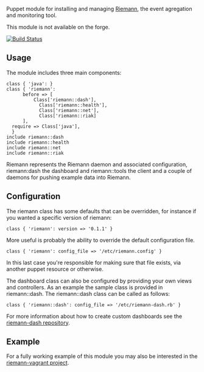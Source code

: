 Puppet module for installing and managing [Riemann](http://aphyr.github.com/riemann/),
the event agregation and monitoring tool.

This module is not available on the forge.

[![Build
Status](https://secure.travis-ci.org/haf/puppet-riemann.png)](http://travis-ci.org/haf/puppet-riemann)

## Usage

The module includes three main components:

    class { 'java': }
    class { 'riemann':
		  before => [
			  Class['riemann::dash'],
				Class['riemann::health'],
				Class['riemann::net'],
				Class['riemann::riak]
		  ],
      require => Class['java'],
	  }
    include riemann::dash
    include riemann::health
    include riemann::net
    include riemann::riak

Riemann represents the Riemann daemon and associated configuration,
riemann:dash the dashboard and riemann::tools the client and a couple of
daemons for pushing example data into Riemann.

## Configuration

The riemann class has some defaults that can be overridden, for
instance if you wanted a specific version of riemann:

    class { 'riemann': version => '0.1.1' }

More useful is probably the ability to override the default
configuration file.

    class { 'riemann': config_file => '/etc/riemann.config' }

In this last case you're responsible for making sure that file exists,
via another puppet resource or otherwise.

The dashboard class can also be configured by providing your own views
and controllers. As an example the sample class is provided in riemann::dash.
The riemann::dash class can be called as follows:

    class { 'riemann::dash': config_file => '/etc/riemann-dash.rb' }

For more information about how to create custom dashboards see the
[riemann-dash repository](https://github.com/aphyr/riemann-dash).

## Example

For a fully working example of this module you may also be interested in
the [riemann-vagrant
project](https://github.com/garethr/riemann-vagrant).
